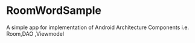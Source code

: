 # RoomWordSample
A simple app for implementation of Android Architecture Components i.e.  Room,DAO ,Viewmodel 
